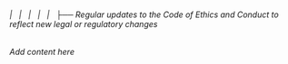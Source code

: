###### |   |   |   |   |   ├── Regular updates to the Code of Ethics and Conduct to reflect new legal or regulatory changes

*Add content here*